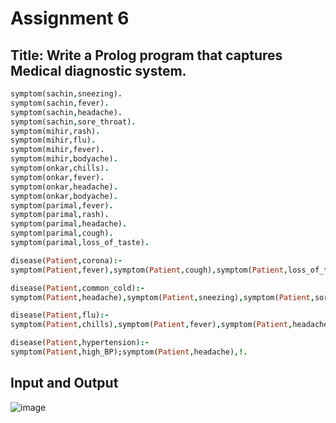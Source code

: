 # Assignment 6

## Title: Write a Prolog program that captures Medical diagnostic system.

```prolog
symptom(sachin,sneezing).
symptom(sachin,fever). 
symptom(sachin,headache). 
symptom(sachin,sore_throat).
symptom(mihir,rash).
symptom(mihir,flu). 
symptom(mihir,fever).
symptom(mihir,bodyache). 
symptom(onkar,chills). 
symptom(onkar,fever).
symptom(onkar,headache).
symptom(onkar,bodyache).
symptom(parimal,fever).
symptom(parimal,rash).
symptom(parimal,headache).
symptom(parimal,cough).
symptom(parimal,loss_of_taste).

disease(Patient,corona):-
symptom(Patient,fever),symptom(Patient,cough),symptom(Patient,loss_of_taste),!. 

disease(Patient,common_cold):-
symptom(Patient,headache),symptom(Patient,sneezing),symptom(Patient,sore_throat),!.

disease(Patient,flu):-
symptom(Patient,chills),symptom(Patient,fever),symptom(Patient,headache),!.

disease(Patient,hypertension):-
symptom(Patient,high_BP);symptom(Patient,headache),!.
```
## Input and Output

![image](https://github.com/onkar69483/LabCodes/assets/61963755/552a21f9-860e-45e3-ac95-e784c26a3231)
